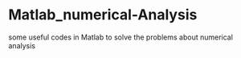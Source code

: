 # Matlab_numerical-Analysis
some useful codes in Matlab to solve the problems about numerical analysis
